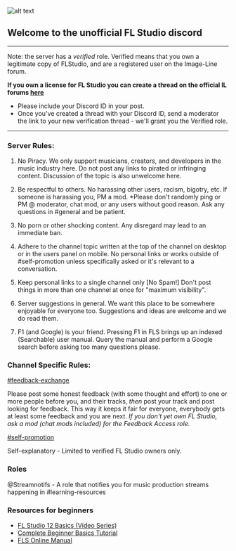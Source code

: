 ![alt text](https://www.image-line.com/flstudio/img/fruit.png "FLStudio Logo")
## Welcome to the unofficial FL Studio discord
---
Note: the server has a *verified* role. Verified means that you own a legitimate copy of FLStudio, and are a registered user on the Image-Line forum.

**If you own a license for FL Studio you can create a thread on the official IL forums [here](http://forum.image-line.com/viewforum.php?f=1989)**

- Please include your Discord ID in your post.
- Once you've created a thread with your Discord ID, send a moderator the link to your new verification thread - we'll grant you the Verified role.

---
### Server Rules:

1. No Piracy.
We only support musicians, creators, and developers in the music industry here. Do not post any links to pirated or infringing content. Discussion of the topic is also unwelcome here.

2. Be respectful to others.
No harassing other users, racism, bigotry, etc. If someone is harassing you, PM a mod. *Please don't randomly ping or PM @ moderator, chat mod, or any users without good reason. Ask any questions in #general and be patient.

3. No porn or other shocking content.
Any disregard may lead to an immediate ban.

4. Adhere to the channel topic written at the top of the channel on desktop or in the users panel on mobile.
No personal links or works outside of #self-promotion unless specifically asked or it's relevant to a conversation.

5. Keep personal links to a single channel only [No Spam!]
Don't post things in more than one channel at once for "maximum visibility".

6. Server suggestions in general.
We want this place to be somewhere enjoyable for everyone too. Suggestions and ideas are welcome and we do read them.

7. F1 (and Google) is your friend.
Pressing F1 in FLS brings up an indexed (Searchable) user manual. Query the manual and perform a Google search before asking too many questions please.

### Channel Specific Rules:

[#feedback-exchange](https://discordapp.com/channels/245006986490544129/501563193769066501)

Please post some honest feedback (with some thought and effort) to one or more people before you, and their tracks, *then* post your track and post looking for feedback. This way it keeps it fair for everyone, everybody gets at least some feedback and you are next. *If you don't yet own FL Studio, ask a mod (chat mods included) for the Feedback Access role.*

[#self-promotion](https://discordapp.com/channels/245006986490544129/245742738279104513)

Self-explanatory - Limited to verified FL Studio owners only.

### Roles
 @Streamnotifs - A role that notifies you for music production streams happening in #learning-resources
 
### Resources for beginners
- [FL Studio 12 Basics (Video Series)](https://www.youtube.com/playlist?list=PLGYoE903Nir5I5A8IBNVV0euTUuKcpq7Y)
- [Complete Beginner Basics Tutorial](https://www.youtube.com/watch?v=pDIsEZsalAo)
- [FLS Online Manual](https://www.image-line.com/support/flstudio_online_manual/)
